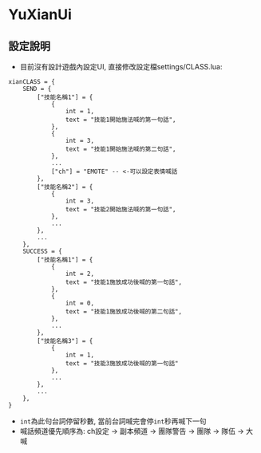 # YuXianUi

## 設定說明
* 目前沒有設計遊戲內設定UI, 直接修改設定檔settings/CLASS.lua:


```
xianCLASS = {
    SEND = {
        ["技能名稱1"] = {
            {
                int = 1,
                text = "技能1開始施法喊的第一句話",
            },
            {
                int = 3,
                text = "技能1開始施法喊的第二句話",
            },
            ...
            ["ch"] = "EMOTE" -- <-可以設定表情喊話
        },
        ["技能名稱2"] = {
            {
                int = 3,
                text = "技能2開始施法喊的第一句話",
            },
            ...
        },
        ...
    },
    SUCCESS = {
        ["技能名稱1"] = {
            {
                int = 2,
                text = "技能1施放成功後喊的第一句話",
            },
            {
                int = 0,
                text = "技能1施放成功後喊的第二句話",
            },
            ...
        },
        ["技能名稱3"] = {
            {
                int = 1,
                text = "技能3施放成功後喊的第一句話"
            },
            ...
        },
        ...
    },
}
```
* `int`為此句台詞停留秒數, 當前台詞喊完會停`int`秒再喊下一句
* 喊話頻道優先順序為: ch設定 -> 副本頻道 -> 團隊警告 -> 團隊 -> 隊伍 -> 大喊